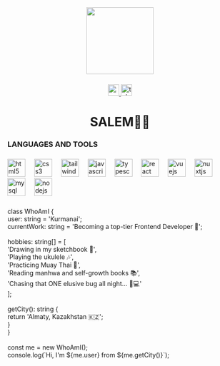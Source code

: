 <div align="center">
  <img height="150" src="https://i.pinimg.com/originals/54/0b/6d/540b6dc548563ffc02193ebf60349d82.gif"  />
</div>

###

<div align="center">
  <a href="mailto:ttkurmanai@gmail.com" target="_blank">
    <img src="https://img.shields.io/static/v1?message=Gmail&logo=gmail&label=&color=D14836&logoColor=white&labelColor=&style=for-the-badge" height="25" alt="gmail logo" />
  </a>
  <a href="https://t.me/ttkurmanai" target="_blank">
    <img src="https://img.shields.io/static/v1?message=Telegram&logo=telegram&label=&color=2CA5E0&logoColor=white&labelColor=&style=for-the-badge" height="25" alt="telegram logo" />
  </a>
</div>

<h1 align="center">SALEM✌🏻</h1>

###

<h3 align="left"></h3>

###

<h3 align="left">LANGUAGES AND TOOLS</h3>

###

<div align="left">
  <img src="https://cdn.jsdelivr.net/gh/devicons/devicon/icons/html5/html5-original.svg" height="40" alt="html5 logo"  />
  <img width="12" />
  <img src="https://cdn.jsdelivr.net/gh/devicons/devicon/icons/css3/css3-original.svg" height="40" alt="css3 logo"  />
  <img width="12" />
  <img src="https://cdn.simpleicons.org/tailwindcss/06B6D4" height="40" alt="tailwindcss logo"  />
  <img width="12" />
  <img src="https://cdn.simpleicons.org/javascript/F7DF1E" height="40" alt="javascript logo"  />
  <img width="12" />
  <img src="https://cdn.simpleicons.org/typescript/3178C6" height="40" alt="typescript logo"  />
  <img width="12" />
  <img src="https://cdn.simpleicons.org/react/61DAFB" height="40" alt="react logo"  />
  <img width="12" />
  <img src="https://cdn.jsdelivr.net/gh/devicons/devicon/icons/vuejs/vuejs-original.svg" height="40" alt="vuejs logo"  />
  <img width="12" />
  <img src="https://cdn.jsdelivr.net/gh/devicons/devicon/icons/nuxtjs/nuxtjs-original.svg" height="40" alt="nuxtjs logo"  />
  <img width="12" />
  <img src="https://cdn.jsdelivr.net/gh/devicons/devicon/icons/mysql/mysql-original.svg" height="40" alt="mysql logo"  />
  <img width="12" />
  <img src="https://cdn.simpleicons.org/nodedotjs/339933" height="40" alt="nodejs logo"  />
</div>

###

<p align="left">class WhoAmI {<br>  user: string = 'Kurmanai';<br>  currentWork: string = 'Becoming a top-tier Frontend Developer 🚀';<br><br>  hobbies: string[] = [<br>    'Drawing in my sketchbook 🎨',<br>    'Playing the ukulele 🎶',<br>    'Practicing Muay Thai 🥊',<br>    'Reading manhwa and self-growth books 📚',<br>    'Chasing that ONE elusive bug all night… 🐛💻'<br>  ];<br><br>  getCity(): string {<br>    return 'Almaty, Kazakhstan 🇰🇿';<br>  }<br>}<br><br>const me = new WhoAmI();<br>console.log(`Hi, I'm ${me.user} from ${me.getCity()}`);</p>

###

